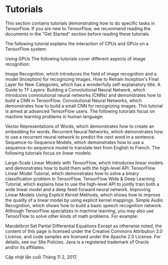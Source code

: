 # Tutorials

This section contains tutorials demonstrating how to do specific tasks in TensorFlow. If you are new to TensorFlow, we recommend reading the documents in the "Get Started" section before reading these tutorials.

The following tutorial explains the interaction of CPUs and GPUs on a TensorFlow system:

Using GPUs
The following tutorials cover different aspects of image recognition:

Image Recognition, which introduces the field of image recognition and a model (Inception) for recognizing images.
How to Retrain Inception's Final Layer for New Categories, which has a wonderfully self-explanatory title.
A Guide to TF Layers: Building a Convolutional Neural Network, which introduces convolutional neural networks (CNNs) and demonstrates how to build a CNN in TensorFlow.
Convolutional Neural Networks, which demonstrates how to build a small CNN for recognizing images. This tutorial is aimed at advanced TensorFlow users.
The following tutorials focus on machine learning problems in human language:

Vector Representations of Words, which demonstrates how to create an embedding for words.
Recurrent Neural Networks, which demonstrates how to use a recurrent neural network to predict the next word in a sentence.
Sequence-to-Sequence Models, which demonstrates how to use a sequence-to-sequence model to translate text from English to French.
The following tutorials focus on linear models:

Large-Scale Linear Models with TensorFlow, which introduces linear models and demonstrates how to build them with the high-level API.
TensorFlow Linear Model Tutorial, which demonstrates how to solve a binary classification problem in TensorFlow.
TensorFlow Wide & Deep Learning Tutorial, which explains how to use the high-level API to jointly train both a wide linear model and a deep feed-forward neural network.
Improving Linear Models Using Explicit Kernel Methods, which shows how to improve the quality of a linear model by using explicit kernel mappings.
Simple Audio Recognition, which shows how to build a basic speech recognition network.
Although TensorFlow specializes in machine learning, you may also use TensorFlow to solve other kinds of math problems. For example:

Mandelbrot Set
Partial Differential Equations
Except as otherwise noted, the content of this page is licensed under the Creative Commons Attribution 3.0 License, and code samples are licensed under the Apache 2.0 License. For details, see our Site Policies. Java is a registered trademark of Oracle and/or its affiliates.

Cập nhật lần cuối Tháng 11 2, 2017.
